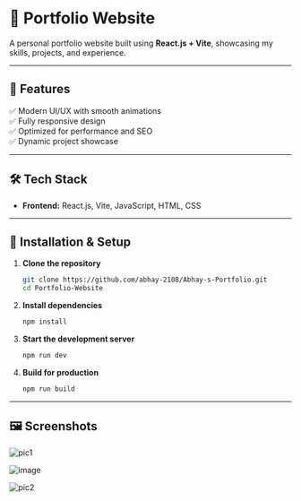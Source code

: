 # 🚀 Portfolio Website
A personal portfolio website built using **React.js + Vite**, showcasing my skills, projects, and experience.

---

## 📌 Features
✅ Modern UI/UX with smooth animations  
✅ Fully responsive design  
✅ Optimized for performance and SEO   
✅ Dynamic project showcase  

---

## 🛠 Tech Stack
- **Frontend:** React.js, Vite, JavaScript, HTML, CSS

---

## 🚀 Installation & Setup

1. **Clone the repository**
   ```sh
   git clone https://github.com/abhay-2108/Abhay-s-Portfolio.git
   cd Portfolio-Website
   ```

2. **Install dependencies**
   ```sh
   npm install
   ```

3. **Start the development server**
   ```sh
   npm run dev
   ```

4. **Build for production**
   ```sh
   npm run build
   ```

---

## 🖼 Screenshots
![pic1](https://github.com/user-attachments/assets/7866767f-58db-4e3c-8acb-aaf64c5a6180)

![image](https://github.com/user-attachments/assets/4c642962-97cd-496f-92a0-7c1a4ea0f9a5)


![pic2](https://github.com/user-attachments/assets/ba873370-a9e0-45d5-8b31-2f1fc0ac1b70)

